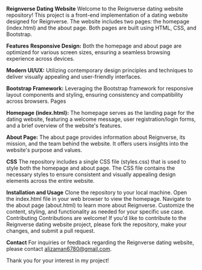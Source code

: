 **Reignverse Dating Website**
Welcome to the Reignverse dating website repository! This project is a front-end implementation of a dating website designed for Reignverse. The website includes two pages: the homepage (index.html) and the about page. Both pages are built using HTML, CSS, and Bootstrap.

**Features**
**Responsive Design:** Both the homepage and about page are optimized for various screen sizes, ensuring a seamless browsing experience across devices.

**Modern UI/UX:** Utilizing contemporary design principles and techniques to deliver visually appealing and user-friendly interfaces.

**Bootstrap Framework:** Leveraging the Bootstrap framework for responsive layout components and styling, ensuring consistency and compatibility across browsers.
Pages

**Homepage (index.html):** The homepage serves as the landing page for the dating website, featuring a welcome message, user registration/login forms, and a brief overview of the website's features.


**About Page:** The about page provides information about Reignverse, its mission, and the team behind the website. It offers users insights into the website's purpose and values.

**CSS**
The repository includes a single CSS file (styles.css) that is used to style both the homepage and about page. The CSS file contains the necessary styles to ensure consistent and visually appealing design elements across the entire website.

**Installation and Usage**
Clone the repository to your local machine.
Open the index.html file in your web browser to view the homepage.
Navigate to the about page (about.html) to learn more about Reignverse.
Customize the content, styling, and functionality as needed for your specific use case.
Contributing
Contributions are welcome! If you'd like to contribute to the Reignverse dating website project, please fork the repository, make your changes, and submit a pull request.

**Contact**
For inquiries or feedback regarding the Reignverse dating website, please contact alizaman6780@gmail.com.

Thank you for your interest in my project!
